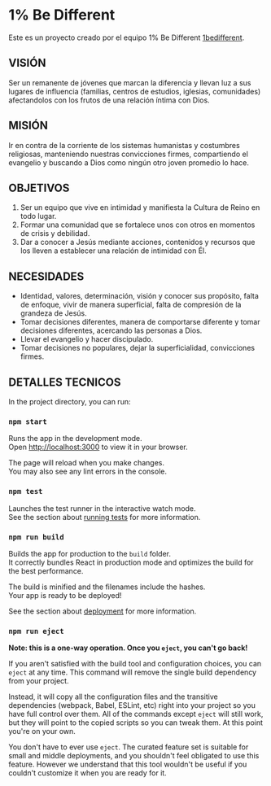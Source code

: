 # 1% Be Different

Este es un proyecto creado por el equipo 1% Be Different [1bedifferent](https://1bedifferent.com/).

## VISIÓN

Ser un remanente de jóvenes	que marcan la diferencia y llevan luz a sus lugares de influencia (familias, centros de estudios, iglesias, comunidades) afectandolos con los frutos de una relación íntima con Dios.

## MISIÓN

Ir en contra de la corriente de los sistemas humanistas y costumbres religiosas, manteniendo nuestras convicciones firmes, compartiendo el evangelio y buscando a Dios como ningún otro joven promedio lo hace.

## OBJETIVOS

1. Ser un equipo que vive en intimidad y manifiesta la Cultura de Reino en todo lugar.
2. Formar una comunidad que se fortalece unos con otros en momentos de crisis y debilidad.
3. Dar a conocer a Jesús mediante acciones, contenidos y recursos que los lleven a establecer una relación de intimidad con Él. 

## NECESIDADES

- Identidad, valores, determinación, visión y conocer sus propósito, falta de enfoque, vivir de manera superficial, falta de compresión de la grandeza de Jesús.
- Tomar decisiones diferentes, manera de comportarse diferente y tomar decisiones diferentes, acercando las personas a Dios.
- Llevar el evangelio y hacer discipulado.
- Tomar decisiones no populares, dejar la superficialidad, convicciones firmes.


## DETALLES TECNICOS

In the project directory, you can run:

### `npm start`

Runs the app in the development mode.\
Open [http://localhost:3000](http://localhost:3000) to view it in your browser.

The page will reload when you make changes.\
You may also see any lint errors in the console.

### `npm test`

Launches the test runner in the interactive watch mode.\
See the section about [running tests](https://facebook.github.io/create-react-app/docs/running-tests) for more information.

### `npm run build`

Builds the app for production to the `build` folder.\
It correctly bundles React in production mode and optimizes the build for the best performance.

The build is minified and the filenames include the hashes.\
Your app is ready to be deployed!

See the section about [deployment](https://facebook.github.io/create-react-app/docs/deployment) for more information.

### `npm run eject`

**Note: this is a one-way operation. Once you `eject`, you can't go back!**

If you aren't satisfied with the build tool and configuration choices, you can `eject` at any time. This command will remove the single build dependency from your project.

Instead, it will copy all the configuration files and the transitive dependencies (webpack, Babel, ESLint, etc) right into your project so you have full control over them. All of the commands except `eject` will still work, but they will point to the copied scripts so you can tweak them. At this point you're on your own.

You don't have to ever use `eject`. The curated feature set is suitable for small and middle deployments, and you shouldn't feel obligated to use this feature. However we understand that this tool wouldn't be useful if you couldn't customize it when you are ready for it.